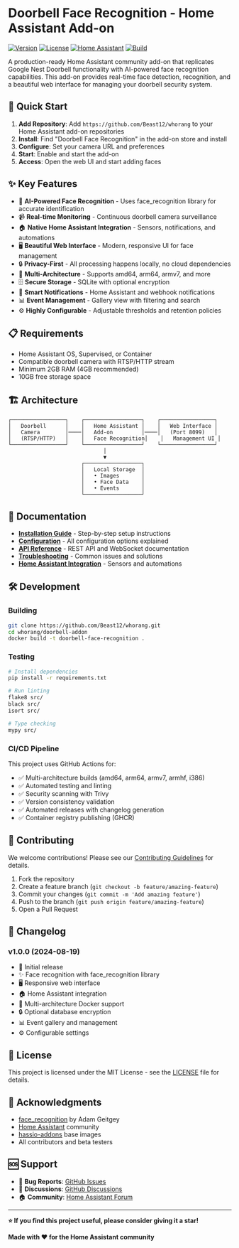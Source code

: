 # Doorbell Face Recognition - Home Assistant Add-on

[![Version](https://img.shields.io/badge/version-1.0.0-blue.svg)](https://github.com/Beast12/whorang/releases)
[![License](https://img.shields.io/badge/license-MIT-green.svg)](LICENSE)
[![Home Assistant](https://img.shields.io/badge/Home%20Assistant-Add--on-blue.svg)](https://www.home-assistant.io/)
[![Build](https://github.com/Beast12/whorang/workflows/Build%20and%20Publish%20Doorbell%20Face%20Recognition%20Addon/badge.svg)](https://github.com/Beast12/whorang/actions)

A production-ready Home Assistant community add-on that replicates Google Nest Doorbell functionality with AI-powered face recognition capabilities. This add-on provides real-time face detection, recognition, and a beautiful web interface for managing your doorbell security system.

## 🚀 Quick Start

1. **Add Repository**: Add `https://github.com/Beast12/whorang` to your Home Assistant add-on repositories
2. **Install**: Find "Doorbell Face Recognition" in the add-on store and install
3. **Configure**: Set your camera URL and preferences
4. **Start**: Enable and start the add-on
5. **Access**: Open the web UI and start adding faces

## ✨ Key Features

- 🎯 **AI-Powered Face Recognition** - Uses face_recognition library for accurate identification
- 📹 **Real-time Monitoring** - Continuous doorbell camera surveillance
- 🏠 **Native Home Assistant Integration** - Sensors, notifications, and automations
- 🖥️ **Beautiful Web Interface** - Modern, responsive UI for face management
- 🔒 **Privacy-First** - All processing happens locally, no cloud dependencies
- 📱 **Multi-Architecture** - Supports amd64, arm64, armv7, and more
- 🗄️ **Secure Storage** - SQLite with optional encryption
- 🔔 **Smart Notifications** - Home Assistant and webhook notifications
- 📊 **Event Management** - Gallery view with filtering and search
- ⚙️ **Highly Configurable** - Adjustable thresholds and retention policies

## 📋 Requirements

- Home Assistant OS, Supervised, or Container
- Compatible doorbell camera with RTSP/HTTP stream
- Minimum 2GB RAM (4GB recommended)
- 10GB free storage space

## 🏗️ Architecture

```
┌─────────────────┐    ┌──────────────────┐    ┌─────────────────┐
│   Doorbell      │    │   Home Assistant │    │   Web Interface │
│   Camera        │────│   Add-on         │────│   (Port 8099)   │
│   (RTSP/HTTP)   │    │   Face Recognition│    │   Management UI │
└─────────────────┘    └──────────────────┘    └─────────────────┘
                              │
                              ▼
                       ┌──────────────────┐
                       │   Local Storage  │
                       │   • Images       │
                       │   • Face Data    │
                       │   • Events       │
                       └──────────────────┘
```

## 📖 Documentation

- **[Installation Guide](doorbell-addon/README.md#installation)** - Step-by-step setup instructions
- **[Configuration](doorbell-addon/README.md#configuration)** - All configuration options explained
- **[API Reference](doorbell-addon/README.md#api-reference)** - REST API and WebSocket documentation
- **[Troubleshooting](doorbell-addon/README.md#troubleshooting)** - Common issues and solutions
- **[Home Assistant Integration](doorbell-addon/README.md#home-assistant-integration)** - Sensors and automations

## 🛠️ Development

### Building

```bash
git clone https://github.com/Beast12/whorang.git
cd whorang/doorbell-addon
docker build -t doorbell-face-recognition .
```

### Testing

```bash
# Install dependencies
pip install -r requirements.txt

# Run linting
flake8 src/
black src/
isort src/

# Type checking
mypy src/
```

### CI/CD Pipeline

This project uses GitHub Actions for:
- ✅ Multi-architecture builds (amd64, arm64, armv7, armhf, i386)
- ✅ Automated testing and linting
- ✅ Security scanning with Trivy
- ✅ Version consistency validation
- ✅ Automated releases with changelog generation
- ✅ Container registry publishing (GHCR)

## 🤝 Contributing

We welcome contributions! Please see our [Contributing Guidelines](CONTRIBUTING.md) for details.

1. Fork the repository
2. Create a feature branch (`git checkout -b feature/amazing-feature`)
3. Commit your changes (`git commit -m 'Add amazing feature'`)
4. Push to the branch (`git push origin feature/amazing-feature`)
5. Open a Pull Request

## 📝 Changelog

### v1.0.0 (2024-08-19)
- 🎉 Initial release
- ✨ Face recognition with face_recognition library
- 🖥️ Responsive web interface
- 🏠 Home Assistant integration
- 🐳 Multi-architecture Docker support
- 🔒 Optional database encryption
- 📊 Event gallery and management
- ⚙️ Configurable settings

## 📄 License

This project is licensed under the MIT License - see the [LICENSE](LICENSE) file for details.

## 🙏 Acknowledgments

- [face_recognition](https://github.com/ageitgey/face_recognition) by Adam Geitgey
- [Home Assistant](https://www.home-assistant.io/) community
- [hassio-addons](https://github.com/hassio-addons) base images
- All contributors and beta testers

## 🆘 Support

- 🐛 **Bug Reports**: [GitHub Issues](https://github.com/Beast12/whorang/issues)
- 💬 **Discussions**: [GitHub Discussions](https://github.com/Beast12/whorang/discussions)
- 🏠 **Community**: [Home Assistant Forum](https://community.home-assistant.io/)

---

**⭐ If you find this project useful, please consider giving it a star!**

**Made with ❤️ for the Home Assistant community**